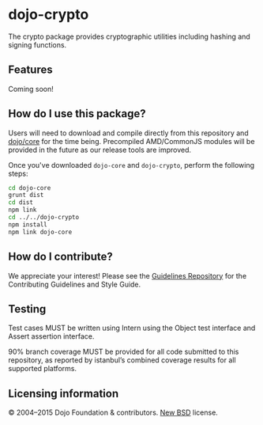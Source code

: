 # dojo-crypto

The crypto package provides cryptographic utilities including hashing and signing functions.

## Features

Coming soon!

## How do I use this package?

Users will need to download and compile directly from this repository and
[dojo/core](https://github.com/dojo/core) for the time being. Precompiled
AMD/CommonJS modules will be provided in the future as our release tools are
improved.

Once you've downloaded `dojo-core` and `dojo-crypto`, perform the following
steps:

```sh
cd dojo-core
grunt dist
cd dist
npm link
cd ../../dojo-crypto
npm install
npm link dojo-core
```

## How do I contribute?

We appreciate your interest!  Please see the [Guidelines Repository](https://github.com/dojo/guidelines#readme) for the
Contributing Guidelines and Style Guide.

## Testing

Test cases MUST be written using Intern using the Object test interface and
Assert assertion interface.

90% branch coverage MUST be provided for all code submitted to this repository,
as reported by istanbul’s combined coverage results for all supported
platforms.

## Licensing information

© 2004–2015 Dojo Foundation & contributors. [New BSD](http://opensource.org/licenses/BSD-3-Clause) license.
